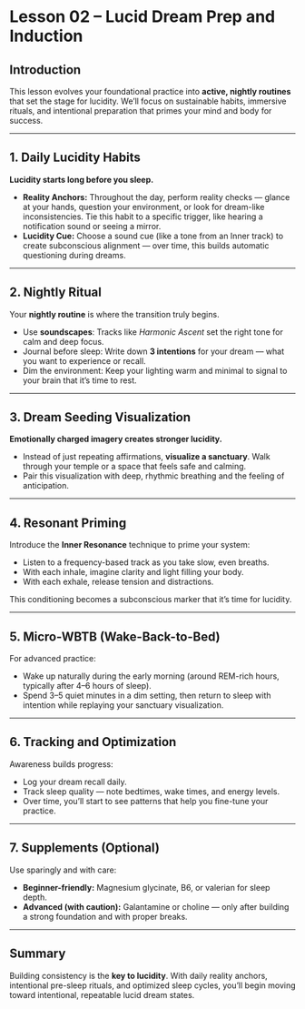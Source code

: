 


# Lesson 02 – Lucid Dream Prep and Induction

## Introduction
This lesson evolves your foundational practice into **active, nightly routines** that set the stage for lucidity. We’ll focus on sustainable habits, immersive rituals, and intentional preparation that primes your mind and body for success.

---

## 1. Daily Lucidity Habits
**Lucidity starts long before you sleep.**

- **Reality Anchors:** Throughout the day, perform reality checks — glance at your hands, question your environment, or look for dream-like inconsistencies. Tie this habit to a specific trigger, like hearing a notification sound or seeing a mirror.
- **Lucidity Cue:** Choose a sound cue (like a tone from an Inner track) to create subconscious alignment — over time, this builds automatic questioning during dreams.

---

## 2. Nightly Ritual
Your **nightly routine** is where the transition truly begins.

- Use **soundscapes**: Tracks like *Harmonic Ascent* set the right tone for calm and deep focus.
- Journal before sleep: Write down **3 intentions** for your dream — what you want to experience or recall.
- Dim the environment: Keep your lighting warm and minimal to signal to your brain that it’s time to rest.

---

## 3. Dream Seeding Visualization
**Emotionally charged imagery creates stronger lucidity.**

- Instead of just repeating affirmations, **visualize a sanctuary**. Walk through your temple or a space that feels safe and calming.
- Pair this visualization with deep, rhythmic breathing and the feeling of anticipation.

---

## 4. Resonant Priming
Introduce the **Inner Resonance** technique to prime your system:
- Listen to a frequency-based track as you take slow, even breaths.
- With each inhale, imagine clarity and light filling your body.
- With each exhale, release tension and distractions.

This conditioning becomes a subconscious marker that it’s time for lucidity.

---

## 5. Micro-WBTB (Wake-Back-to-Bed)
For advanced practice:
- Wake up naturally during the early morning (around REM-rich hours, typically after 4–6 hours of sleep).
- Spend 3–5 quiet minutes in a dim setting, then return to sleep with intention while replaying your sanctuary visualization.

---

## 6. Tracking and Optimization
Awareness builds progress:
- Log your dream recall daily.
- Track sleep quality — note bedtimes, wake times, and energy levels.
- Over time, you’ll start to see patterns that help you fine-tune your practice.

---

## 7. Supplements (Optional)
Use sparingly and with care:
- **Beginner-friendly:** Magnesium glycinate, B6, or valerian for sleep depth.
- **Advanced (with caution):** Galantamine or choline — only after building a strong foundation and with proper breaks.

---

## Summary
Building consistency is the **key to lucidity**. With daily reality anchors, intentional pre-sleep rituals, and optimized sleep cycles, you’ll begin moving toward intentional, repeatable lucid dream states.